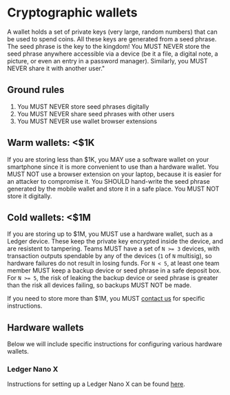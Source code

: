 # Cryptographic wallets

A wallet holds a set of private keys (very large, random numbers) that can be used to spend coins. All these keys are generated from a seed phrase. The seed phrase is the key to the kingdom! You MUST NEVER store the seed phrase anywhere accessible via a device (be it a file, a digital note, a picture, or even an entry in a password manager). Similarly, you MUST NEVER share it with another user."

## Ground rules

1. You MUST NEVER store seed phrases digitally
2. You MUST NEVER share seed phrases with other users
3. You MUST NEVER use wallet browser extensions

## Warm wallets: <$1K

If you are storing less than $1K, you MAY use a software wallet on your smartphone since it is more convenient to use than a hardware wallet. You MUST NOT use a browser extension on your laptop, because it is easier for an attacker to compromise it.  You SHOULD hand-write the seed phrase generated by the mobile wallet and store it in a safe place. You MUST NOT store it digitally. 

## Cold wallets: <$1M

If you are storing up to $1M, you MUST use a hardware wallet, such as a Ledger device.  These keep the private key encrypted inside the device, and are resistent to tampering.  Teams MUST have a set of `N >= 3` devices, with transaction outputs spendable by any of the devices (`1` of `N` multisig), so hardware failures do not result in losing funds.  For `N < 5`, at least one team member MUST keep a backup device or seed phrase in a safe deposit box.  For `N >= 5`, the risk of leaking the backup device or seed phrase is greater than the risk all devices failing, so backups MUST NOT be made.

If you need to store more than $1M, you MUST [contact us](./contacts.md) for specific instructions.

## Hardware wallets

Below we will include specific instructions for configuring various hardware wallets.

### Ledger Nano X

Instructions for setting up a Ledger Nano X can be found [here](https://support.ledger.com/article/360018784134-zd).
